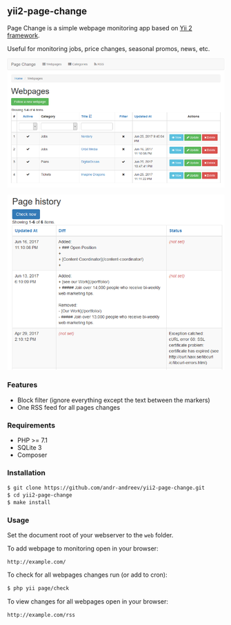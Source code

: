## yii2-page-change
Page Change is a simple webpage monitoring app based on  [Yii 2 framework](https://github.com/yiisoft/yii2).

Useful for monitoring jobs, price changes, seasonal promos, news, etc.

![Dashboard](screenshots/dashboard.png?raw=true "Dashboard")

![Page history](screenshots/page-history.png?raw=true "Page history")

### Features
* Block filter (ignore everything except the text between the markers)
* One RSS feed for all pages changes

### Requirements
* PHP >= 7.1
* SQLite 3
* Composer

### Installation
```bash
$ git clone https://github.com/andr-andreev/yii2-page-change.git
$ cd yii2-page-change
$ make install
```

### Usage ###
Set the document root of your webserver to the `web` folder.

To add webpage to monitoring open in your browser:
```
http://example.com/
```
To check for all webpages changes run (or add to cron):
```bash
$ php yii page/check
```
To view changes for all webpages open in your browser:
```
http://example.com/rss
```